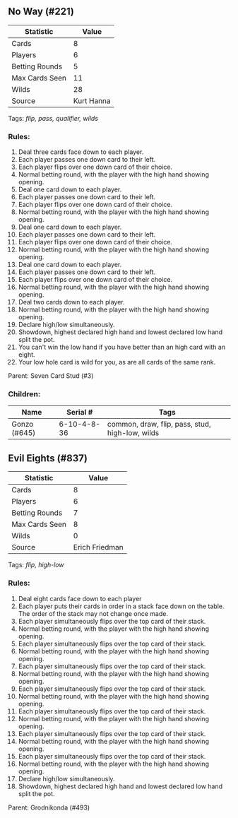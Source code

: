 ## No Way (#221)

|Statistic|Value|
|---------|-----|
|Cards|8|
|Players|6|
|Betting Rounds|5|
|Max Cards Seen|11|
|Wilds|28|
|Source|Kurt Hanna|
Tags: *flip, pass, qualifier, wilds*
### Rules:
1. Deal three cards face down to each player.
2. Each player passes one down card to their left.
3. Each player flips over one down card of their choice.
4. Normal betting round, with the player with the high hand showing opening.
5. Deal one card down to each player.
6. Each player passes one down card to their left.
7. Each player flips over one down card of their choice.
8. Normal betting round, with the player with the high hand showing opening.
9. Deal one card down to each player.
10. Each player passes one down card to their left.
11. Each player flips over one down card of their choice.
12. Normal betting round, with the player with the high hand showing opening.
13. Deal one card down to each player.
14. Each player passes one down card to their left.
15. Each player flips over one down card of their choice.
16. Normal betting round, with the player with the high hand showing opening.
17. Deal two cards down to each player.
18. Normal betting round, with the player with the high hand showing opening.
19. Declare high/low simultaneously.
20. Showdown, highest declared high hand and lowest declared low hand split the pot.
21. You can't win the low hand if you have better than an high card with an eight.
22. Your low hole card is wild for you, as are all cards of the same rank.

Parent: Seven Card Stud (#3)
### Children:

|Name|Serial #|Tags|
|----|--------|----|
|Gonzo (#645)|6-10-4-8-36|common, draw, flip, pass, stud, high-low, wilds


## Evil Eights (#837)

|Statistic|Value|
|---------|-----|
|Cards|8|
|Players|6|
|Betting Rounds|7|
|Max Cards Seen|8|
|Wilds|0|
|Source|Erich Friedman|
Tags: *flip, high-low*
### Rules:
1. Deal eight cards face down to each player
2. Each player puts their cards in order in a stack face down on the table. The order of the stack may not change once made.
3. Each player simultaneously flips over the top card of their stack.
4. Normal betting round, with the player with the high hand showing opening.
5. Each player simultaneously flips over the top card of their stack.
6. Normal betting round, with the player with the high hand showing opening.
7. Each player simultaneously flips over the top card of their stack.
8. Normal betting round, with the player with the high hand showing opening.
9. Each player simultaneously flips over the top card of their stack.
10. Normal betting round, with the player with the high hand showing opening.
11. Each player simultaneously flips over the top card of their stack.
12. Normal betting round, with the player with the high hand showing opening.
13. Each player simultaneously flips over the top card of their stack.
14. Normal betting round, with the player with the high hand showing opening.
15. Each player simultaneously flips over the top card of their stack.
16. Normal betting round, with the player with the high hand showing opening.
17. Declare high/low simultaneously.
18. Showdown, highest declared high hand and lowest declared low hand split the pot.

Parent: Grodnikonda (#493)


